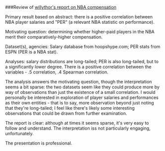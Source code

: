 ###Review of [willythor's report on NBA compensation](https://github.com/willythor/ThinkStats2/blob/master/reports/report1.md)

Primary result based on abstract: there is a positive correlation between NBA player salaries and "PER" (a relevant NBA statistic on performance).

Motivating question: determining whether higher-paid players in the NBA merit their comparatively-higher compensation.

Dataset(s), agencies: Salary database from hoopshype.com; PER stats from ESPN (PER is a NBA stat).

Analyses: salary distributions are long-tailed; PER is also long-tailed, but to a significantly lower degree. There is a positive correlation between the variables - .5 correlation, .4 Spearman correlation.

The analysis answers the motivating question, though the interpretation seems a bit sparse: the two datasets seem like they could produce more by way of observations than just the existence of a small correlation. I would personally be interested in exploration of player salaries and performances as their own entities - that is to say, more observation beyond just noting that they're long-tailed; I feel like there's likely some interesting observations that could be drawn from further examination.

The report is clear: although at times it seems sparse, it's very easy to follow and understand. The interpretation iss not particularly engaging, unfortunately.

The presentation is professional.